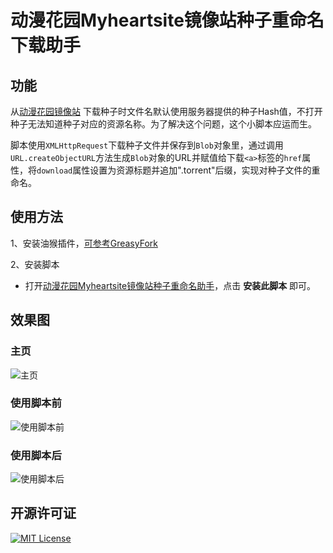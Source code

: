# 动漫花园Myheartsite镜像站种子重命名下载助手

## 功能
从[动漫花园镜像站](https://dongmanhuayuan.myheartsite.com) 下载种子时文件名默认使用服务器提供的种子Hash值，不打开种子无法知道种子对应的资源名称。为了解决这个问题，这个小脚本应运而生。

脚本使用`XMLHttpRequest`下载种子文件并保存到`Blob`对象里，通过调用`URL.createObjectURL`方法生成`Blob`对象的URL并赋值给下载`<a>`标签的`href`属性，将`download`属性设置为资源标题并追加".torrent"后缀，实现对种子文件的重命名。

## 使用方法

1、安装油猴插件，[可参考GreasyFork](https://greasyfork.org/zh-CN)

2、安装脚本
  + 打开[动漫花园Myheartsite镜像站种子重命名助手](https://greasyfork.org/zh-CN/scripts/411861-%E5%8A%A8%E6%BC%AB%E8%8A%B1%E5%9B%ADmyheartsite%E9%95%9C%E5%83%8F%E7%AB%99%E7%A7%8D%E5%AD%90%E9%87%8D%E5%91%BD%E5%90%8D%E5%8A%A9%E6%89%8B)，点击 **安装此脚本** 即可。

## 效果图
### 主页
![主页](https://raw.staticdn.net/askar882/DMHYMyheartsiteTorrentDownloader/master/img/myheartsite-home.png)

### 使用脚本前
![使用脚本前](https://raw.staticdn.net/askar882/DMHYMyheartsiteTorrentDownloader/master/img/myheartsite-download-before.png)

### 使用脚本后
![使用脚本后](https://raw.staticdn.net/askar882/DMHYMyheartsiteTorrentDownloader/master/img/myheartsite-download-after.png)

## 开源许可证
[![MIT License](https://img.shields.io/badge/License-MIT-green.svg?longCache=true)](https://github.com/askar882/DMHYMyheartsiteDownloader/blob/master/LICENSE)
